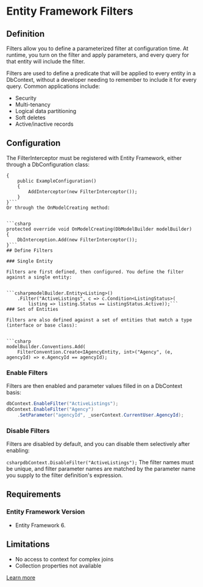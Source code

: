 # Entity Framework Filters

## Definition

Filters allow you to define a parameterized filter at configuration time. At runtime, you turn on the filter and apply parameters, and every query for that entity will include the filter.

Filters are used to define a predicate that will be applied to every entity in a DbContext, without a developer needing to remember to include it for every query. Common applications include:

 - Security
 - Multi-tenancy
 - Logical data partitioning
 - Soft deletes
 - Active/inactive records


## Configuration

The FilterInterceptor must be registered with Entity Framework, either through a DbConfiguration class:


```csharppublic class ExampleConfiguration : DbConfiguration
{
    public ExampleConfiguration()
    {
        AddInterceptor(new FilterInterceptor());
    }
}```
Or through the OnModelCreating method:


```csharp
protected override void OnModelCreating(DbModelBuilder modelBuilder)
{
    DbInterception.Add(new FilterInterceptor());
}```
## Define Filters

### Single Entity

Filters are first defined, then configured. You define the filter against a single entity:


```csharpmodelBuilder.Entity<Listing>()
    .Filter("ActiveListings", c => c.Condition<ListingStatus>(
        listing => listing.Status == ListingStatus.Active));```
### Set of Entities

Filters are also defined against a set of entities that match a type (interface or base class):


```csharp
modelBuilder.Conventions.Add(
    FilterConvention.Create<IAgencyEntity, int>("Agency", (e, agencyId) => e.AgencyId == agencyId);
```
### Enable Filters

Filters are then enabled and parameter values filled in on a DbContext basis:


```csharp
dbContext.EnableFilter("ActiveListings");
dbContext.EnableFilter("Agency")
    .SetParameter("agencyId", _userContext.CurrentUser.AgencyId);
```
### Disable Filters

Filters are disabled by default, and you can disable them selectively after enabling:


```csharpdbContext.DisableFilter("ActiveListings");```
The filter names must be unique, and filter parameter names are matched by the parameter name you supply to the filter definition's expression.

## Requirements

### Entity Framework Version

 - Entity Framework 6.

## Limitations

 - No access to context for complex joins
 - Collection properties not available

[Learn more](https://github.com/jbogard/EntityFramework.Filters)
